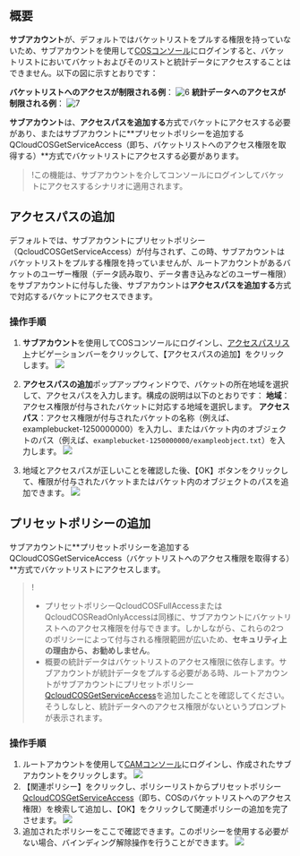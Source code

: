 ## 概要

**サブアカウント**が、デフォルトではバケットリストをプルする権限を持っていないため、サブアカウントを使用して[COSコンソール](https://console.cloud.tencent.com/cos5)にログインすると、バケットリストにおいてバケットおよびそのリストと統計データにアクセスすることはできません。以下の図に示すとおりです：

**バケットリストへのアクセスが制限される例**：
![6](https://main.qcloudimg.com/raw/a6ccdd6c2929e106811ea7b9743dbb20.png)
**統計データへのアクセスが制限される例**：
![7](https://main.qcloudimg.com/raw/6d625ef08355eb7a69528d3a4367ab35.png)

**サブアカウント**は、**アクセスパスを追加する**方式でバケットにアクセスする必要があり、またはサブアカウントに**プリセットポリシーを追加するQCloudCOSGetServiceAccess（即ち、バケットリストへのアクセス権限を取得する）**方式でバケットリストにアクセスする必要があります。

> !この機能は、サブアカウントを介してコンソールにログインしてバケットにアクセスするシナリオに適用されます。

## アクセスパスの追加

デフォルトでは、サブアカウントにプリセットポリシー（QcloudCOSGetServiceAccess）が付与されず、この時、サブアカウントはバケットリストをプルする権限を持っていませんが、ルートアカウントがあるバケットのユーザー権限（データ読み取り、データ書き込みなどのユーザー権限）をサブアカウントに付与した後、サブアカウントは**アクセスパスを追加する**方式で対応するバケットにアクセスできます。

### 操作手順

1. **サブアカウント**を使用してCOSコンソールにログインし、[アクセスパスリスト](https://console.cloud.tencent.com/cos5/access_path)ナビゲーションバーをクリックして、【アクセスパスの追加】をクリックします。
![](https://main.qcloudimg.com/raw/1aaa66cc85e7e7ffeccd0311d026add5.png)
2. **アクセスパスの追加**ポップアップウィンドウで、バケットの所在地域を選択して、アクセスパスを入力します。構成の説明は以下のとおりです：
**地域**：アクセス権限が付与されたバケットに対応する地域を選択します。
**アクセスパス**：アクセス権限が付与されたバケットの名称（例えば、examplebucket-1250000000）を入力し、またはバケット内のオブジェクトのパス（例えば、`examplebucket-1250000000/exampleobject.txt`）を入力します。
![](https://main.qcloudimg.com/raw/5d49b946e32099852f8493630476cad5.png)

3. 地域とアクセスパスが正しいことを確認した後、【OK】ボタンをクリックして、権限が付与されたバケットまたはバケット内のオブジェクトのパスを追加できます。
![](https://main.qcloudimg.com/raw/07d93e0ab51fbfb51942db2658a6c79e.png)


## プリセットポリシーの追加
サブアカウントに**プリセットポリシーを追加するQCloudCOSGetServiceAccess（バケットリストへのアクセス権限を取得する）**方式でバケットリストにアクセスします。

> !
> - プリセットポリシーQcloudCOSFullAccessまたはQcloudCOSReadOnlyAccessは同様に、サブアカウントにバケットリストへのアクセス権限を付与できます。しかしながら、これらの2つのポリシーによって付与される権限範囲が広いため、**セキュリティ上の理由から、お勧めしません**。
> - 概要の統計データはバケットリストのアクセス権限に依存します。サブアカウントが統計データをプルする必要がある時、ルートアカウントがサブアカウントにプリセットポリシー[QcloudCOSGetServiceAccess](https://console.cloud.tencent.com/cam/policy/detail/2158379&QcloudCOSGetServiceAccess&2)を追加したことを確認してください。そうしなしと、統計データへのアクセス権限がないというプロンプトが表示されます。

### 操作手順

1. ルートアカウントを使用して[CAMコンソール](https://console.cloud.tencent.com/cam)にログインし、作成されたサブアカウントをクリックします。
![](https://main.qcloudimg.com/raw/e849caa03da1b7da2c82976dcbe46f00.png)
2. 【関連ポリシー】をクリックし、ポリシーリストからプリセットポリシー[QcloudCOSGetServiceAccess](https://console.cloud.tencent.com/cam/policy/detail/2158379&QcloudCOSGetServiceAccess&2)（即ち、COSのバケットリストへのアクセス権限）を検索して追加し、【OK】をクリックして関連ポリシーの追加を完了させます。
![](https://main.qcloudimg.com/raw/3701e6420ded77172a8b0b8ddb3acf53.png)
3. 追加されたポリシーをここで確認できます。このポリシーを使用する必要がない場合、バインディング解除操作を行うことができます。
![](https://main.qcloudimg.com/raw/da06a4a46a9606e2168d9411861fe843.png)

